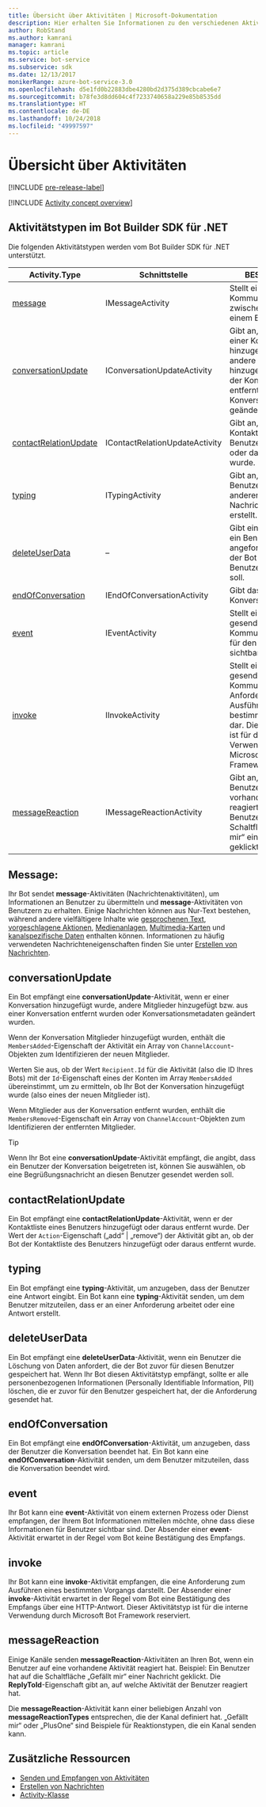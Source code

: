 ```yaml
---
title: Übersicht über Aktivitäten | Microsoft-Dokumentation
description: Hier erhalten Sie Informationen zu den verschiedenen Aktivitätstypen, die im Bot Builder SDK für .NET verfügbar sind.
author: RobStand
ms.author: kamrani
manager: kamrani
ms.topic: article
ms.service: bot-service
ms.subservice: sdk
ms.date: 12/13/2017
monikerRange: azure-bot-service-3.0
ms.openlocfilehash: d5e1fd0b22883dbe4280bd2d375d389cbcabe6e7
ms.sourcegitcommit: b78fe3d8dd604c4f7233740658a229e85b8535dd
ms.translationtype: HT
ms.contentlocale: de-DE
ms.lasthandoff: 10/24/2018
ms.locfileid: "49997597"
---
```

# <a name="activities-overview"></a>Übersicht über Aktivitäten

[!INCLUDE [pre-release-label](../includes/pre-release-label-v3.md)]

[!INCLUDE [Activity concept overview](../includes/snippet-dotnet-concept-activity.md)]

## <a name="activity-types-in-the-bot-builder-sdk-for-net"></a>Aktivitätstypen im Bot Builder SDK für .NET

Die folgenden Aktivitätstypen werden vom Bot Builder SDK für .NET unterstützt.

| Activity.Type | Schnittstelle | BESCHREIBUNG |
|------|------|------|
| [message](#message) | IMessageActivity | Stellt eine Kommunikation zwischen einem Bot und einem Benutzer dar. |
| [conversationUpdate](#conversationupdate) | IConversationUpdateActivity | Gibt an, dass der Bot einer Konversation hinzugefügt wurde, andere Mitglieder hinzugefügt bzw. aus der Konversation entfernt wurden oder Konversationsmetadaten geändert wurden. |
| [contactRelationUpdate](#contactrelationupdate) | IContactRelationUpdateActivity | Gibt an, dass der Bot der Kontaktliste eines Benutzers hinzugefügt oder daraus entfernt wurde. |
| [typing](#typing) | ITypingActivity | Gibt an, dass der Benutzer oder Bot am anderen Ende einer Nachricht eine Antwort erstellt. | 
| [deleteUserData](#deleteuserdata) | – | Gibt einem Bot an, dass ein Benutzer angefordert hat, dass der Bot gespeicherte Benutzerdaten löschen soll. |
| [endOfConversation](#endofconversation) | IEndOfConversationActivity | Gibt das Ende einer Konversation an. |
| [event](#event) | IEventActivity | Stellt eine an einen Bot gesendete Kommunikation dar, die für den Benutzer nicht sichtbar ist. |
| [invoke](#invoke) | IInvokeActivity | Stellt eine an einen Bot gesendete Kommunikation für die Anforderung zur Ausführung eines bestimmten Vorgangs dar. Dieser Aktivitätstyp ist für die interne Verwendung durch Microsoft Bot Framework reserviert. |
| [messageReaction](#messagereaction) | IMessageReactionActivity | Gibt an, dass ein Benutzer auf eine vorhandene Aktivität reagiert hat. Beispiel: Ein Benutzer hat auf die Schaltfläche „Gefällt mir“ einer Nachricht geklickt. |

## <a name="message"></a>Message:

Ihr Bot sendet **message**-Aktivitäten (Nachrichtenaktivitäten), um Informationen an Benutzer zu übermitteln und **message**-Aktivitäten von Benutzern zu erhalten. Einige Nachrichten können aus Nur-Text bestehen, während andere vielfältigere Inhalte wie [gesprochenen Text](bot-builder-dotnet-text-to-speech.md), [vorgeschlagene Aktionen](bot-builder-dotnet-add-suggested-actions.md), [Medienanlagen](bot-builder-dotnet-add-media-attachments.md), [Multimedia-Karten](bot-builder-dotnet-add-rich-card-attachments.md) und [kanalspezifische Daten](bot-builder-dotnet-channeldata.md) enthalten können. Informationen zu häufig verwendeten Nachrichteneigenschaften finden Sie unter [Erstellen von Nachrichten](bot-builder-dotnet-create-messages.md).

## <a name="conversationupdate"></a>conversationUpdate

Ein Bot empfängt eine **conversationUpdate**-Aktivität, wenn er einer Konversation hinzugefügt wurde, andere Mitglieder hinzugefügt bzw. aus einer Konversation entfernt wurden oder Konversationsmetadaten geändert wurden. 

Wenn der Konversation Mitglieder hinzugefügt wurden, enthält die `MembersAdded`-Eigenschaft der Aktivität ein Array von `ChannelAccount`-Objekten zum Identifizieren der neuen Mitglieder. 

Werten Sie aus, ob der Wert `Recipient.Id` für die Aktivität (also die ID Ihres Bots) mit der `Id`-Eigenschaft eines der Konten im Array `MembersAdded` übereinstimmt, um zu ermitteln, ob Ihr Bot der Konversation hinzugefügt wurde (also eines der neuen Mitglieder ist).

Wenn Mitglieder aus der Konversation entfernt wurden, enthält die `MembersRemoved`-Eigenschaft ein Array von `ChannelAccount`-Objekten zum Identifizieren der entfernten Mitglieder. 

> [!TIP]
> Wenn Ihr Bot eine **conversationUpdate**-Aktivität empfängt, die angibt, dass ein Benutzer der Konversation beigetreten ist, können Sie auswählen, ob eine Begrüßungsnachricht an diesen Benutzer gesendet werden soll. 

## <a name="contactrelationupdate"></a>contactRelationUpdate

Ein Bot empfängt eine **contactRelationUpdate**-Aktivität, wenn er der Kontaktliste eines Benutzers hinzugefügt oder daraus entfernt wurde. Der Wert der `Action`-Eigenschaft („add“ | „remove“) der Aktivität gibt an, ob der Bot der Kontaktliste des Benutzers hinzugefügt oder daraus entfernt wurde.

## <a name="typing"></a>typing

Ein Bot empfängt eine **typing**-Aktivität, um anzugeben, dass der Benutzer eine Antwort eingibt. Ein Bot kann eine **typing**-Aktivität senden, um dem Benutzer mitzuteilen, dass er an einer Anforderung arbeitet oder eine Antwort erstellt. 

## <a name="deleteuserdata"></a>deleteUserData

Ein Bot empfängt eine **deleteUserData**-Aktivität, wenn ein Benutzer die Löschung von Daten anfordert, die der Bot zuvor für diesen Benutzer gespeichert hat. Wenn Ihr Bot diesen Aktivitätstyp empfängt, sollte er alle personenbezogenen Informationen (Personally Identifiable Information, PII) löschen, die er zuvor für den Benutzer gespeichert hat, der die Anforderung gesendet hat.

## <a name="endofconversation"></a>endOfConversation 

Ein Bot empfängt eine **endOfConversation**-Aktivität, um anzugeben, dass der Benutzer die Konversation beendet hat. Ein Bot kann eine **endOfConversation**-Aktivität senden, um dem Benutzer mitzuteilen, dass die Konversation beendet wird. 

## <a name="event"></a>event

Ihr Bot kann eine **event**-Aktivität von einem externen Prozess oder Dienst empfangen, der Ihrem Bot Informationen mitteilen möchte, ohne dass diese Informationen für Benutzer sichtbar sind. Der Absender einer **event**-Aktivität erwartet in der Regel vom Bot keine Bestätigung des Empfangs.

## <a name="invoke"></a>invoke

Ihr Bot kann eine **invoke**-Aktivität empfangen, die eine Anforderung zum Ausführen eines bestimmten Vorgangs darstellt. Der Absender einer **invoke**-Aktivität erwartet in der Regel vom Bot eine Bestätigung des Empfangs über eine HTTP-Antwort. Dieser Aktivitätstyp ist für die interne Verwendung durch Microsoft Bot Framework reserviert.

## <a name="messagereaction"></a>messageReaction

Einige Kanäle senden **messageReaction**-Aktivitäten an Ihren Bot, wenn ein Benutzer auf eine vorhandene Aktivität reagiert hat. Beispiel: Ein Benutzer hat auf die Schaltfläche „Gefällt mir“ einer Nachricht geklickt. Die **ReplyToId**-Eigenschaft gibt an, auf welche Aktivität der Benutzer reagiert hat.

Die **messageReaction**-Aktivität kann einer beliebigen Anzahl von **messageReactionTypes** entsprechen, die der Kanal definiert hat. „Gefällt mir“ oder „PlusOne“ sind Beispiele für Reaktionstypen, die ein Kanal senden kann. 

## <a name="additional-resources"></a>Zusätzliche Ressourcen

- [Senden und Empfangen von Aktivitäten](bot-builder-dotnet-connector.md)
- [Erstellen von Nachrichten](bot-builder-dotnet-create-messages.md)
- <a href="https://docs.botframework.com/en-us/csharp/builder/sdkreference/dc/d2f/class_microsoft_1_1_bot_1_1_connector_1_1_activity.html" target="_blank">Activity-Klasse</a>
